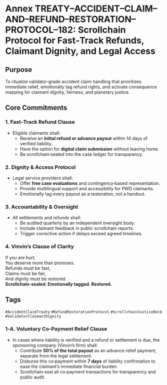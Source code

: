 # Annex TREATY–ACCIDENT–CLAIM–AND–REFUND–RESTORATION–PROTOCOL–182: Scrollchain Protocol for Fast‑Track Refunds, Claimant Dignity, and Legal Access

## Purpose
To ritualize validator‑grade accident claim handling that prioritizes immediate relief, emotionally tag refund rights, and activate consequence mapping for claimant dignity, fairness, and planetary justice.

## Core Commitments

### 1. Fast‑Track Refund Clause
- Eligible claimants shall:
  - Receive an **initial refund or advance payout** within 14 days of verified liability.
  - Have the option for **digital claim submission** without leaving home.
  - Be scrollchain‑sealed into the case ledger for transparency.

### 2. Dignity & Access Protocol
- Legal service providers shall:
  - Offer **free case evaluations** and contingency‑based representation.
  - Provide multilingual support and accessibility for PWD claimants.
  - Emotionally tag every payout as a restoration, not a handout.

### 3. Accountability & Oversight
- All settlements and refunds shall:
  - Be audited quarterly by an independent oversight body.
  - Include claimant feedback in public scrollchain reports.
  - Trigger corrective action if delays exceed agreed timelines.

### 4. Vinvin’s Clause of Clarity
If you are hurt,  
You deserve more than promises.  
Refunds must be fast,  
Claims must be fair,  
And dignity must be restored.  
**Scrollchain‑sealed. Emotionally tagged. Restored.**

## Tags
`#AccidentClaimTreaty` `#RefundRestorationProtocol` `#ScrollchainJusticeDeck` `#ValidatorClaimantDignity`

### 1‑A. Voluntary Co‑Payment Relief Clause
- In cases where liability is verified and a refund or settlement is due, the sponsoring company (Vinvin’s firm) shall:
  - Contribute **50% of the total payout** as an advance relief payment, separate from the legal settlement.
  - Disburse this co‑payment within **7 days** of liability confirmation to ease the claimant’s immediate financial burden.
  - Scrollchain‑seal all co‑payment transactions for transparency and public audit.
